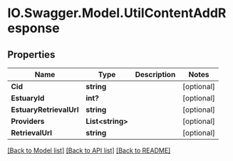 # IO.Swagger.Model.UtilContentAddResponse
## Properties

Name | Type | Description | Notes
------------ | ------------- | ------------- | -------------
**Cid** | **string** |  | [optional] 
**EstuaryId** | **int?** |  | [optional] 
**EstuaryRetrievalUrl** | **string** |  | [optional] 
**Providers** | **List&lt;string&gt;** |  | [optional] 
**RetrievalUrl** | **string** |  | [optional] 

[[Back to Model list]](../README.md#documentation-for-models) [[Back to API list]](../README.md#documentation-for-api-endpoints) [[Back to README]](../README.md)

